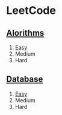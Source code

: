 # LeetCode
## [Alorithms](https://github.com/truonganhvu205/leetcode/tree/main/algorithms)
1. [Easy](https://github.com/truonganhvu205/leetcode/tree/main/algorithms/easy)  
2. Medium  
3. Hard

## [Database](https://github.com/truonganhvu205/leetcode/tree/main/database)
1. [Easy](https://github.com/truonganhvu205/leetcode/tree/main/database/easy)  
2. Medium  
3. Hard